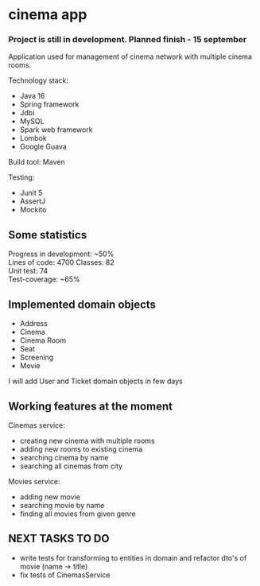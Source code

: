 # cinema app
### Project is still in development. Planned finish - 15 september

Application used for management of cinema network with multiple cinema rooms.  

Technology stack:  

- Java 16
- Spring framework
- Jdbi
- MySQL
- Spark web framework
- Lombok
- Google Guava

Build tool: Maven

Testing:

- Junit 5
- AssertJ
- Mockito

## Some statistics

Progress in development: ~50%  
Lines of code: 4700 
Classes: 82  
Unit test: 74  
Test-coverage: ~65% 

## Implemented domain objects

- Address  
- Cinema  
- Cinema Room  
- Seat  
- Screening  
- Movie  

I will add User and Ticket domain objects in few days

## Working features at the moment

Cinemas service:

- creating new cinema with multiple rooms
- adding new rooms to existing cinema
- searching cinema by name
- searching all cinemas from city

Movies service:

- adding new movie
- searching movie by name
- finding all movies from given genre


## NEXT TASKS TO DO

- write tests for transforming to entities in domain and refactor dto's of movie (name -> title)
- fix tests of CinemasService





